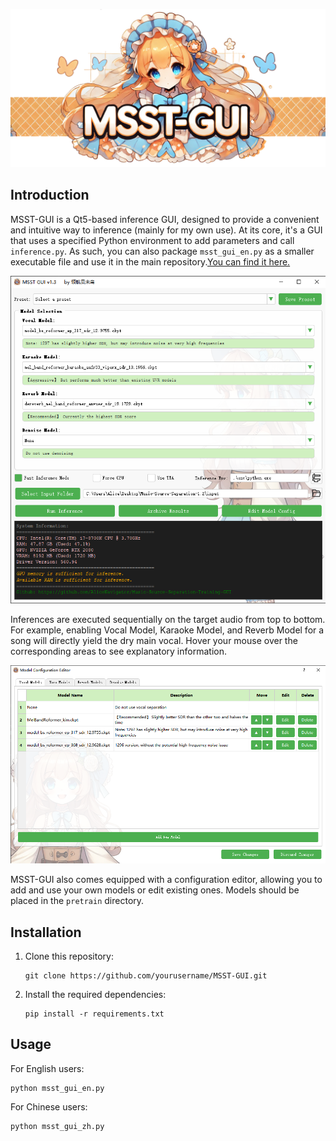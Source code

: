 

![MSST-GUI Logo](./images//logo.png)

## Introduction

MSST-GUI is a Qt5-based inference GUI, designed to provide a convenient and intuitive way to inference (mainly for my own use). At its core, it's a GUI that uses a specified Python environment to add parameters and call `inference.py`. As such, you can also package `msst_gui_en.py` as a smaller executable file and use it in the main repository.[You can find it here.](https://github.com/AliceNavigator/Music-Source-Separation-Training-GUI/releases/tag/v1.3.0)


![Main Interface](./images//demo1.png)

Inferences are executed sequentially on the target audio from top to bottom. For example, enabling Vocal Model, Karaoke Model, and Reverb Model for a song will directly yield the dry main vocal. Hover your mouse over the corresponding areas to see explanatory information.

![Configuration Editor](./images//demo2.png)

MSST-GUI also comes equipped with a configuration editor, allowing you to add and use your own models or edit existing ones. Models should be placed in the `pretrain` directory.

## Installation

1. Clone this repository:
   ```
   git clone https://github.com/yourusername/MSST-GUI.git
   ```
2. Install the required dependencies:
   ```
   pip install -r requirements.txt
   ```

## Usage

For English users:
```
python msst_gui_en.py
```

For Chinese users:
```
python msst_gui_zh.py
```





